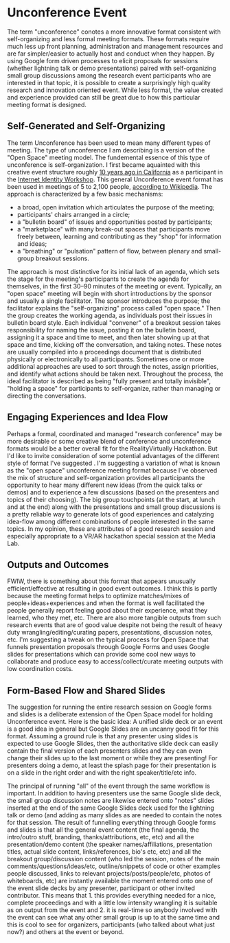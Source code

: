 # Unconference Event

The term "unconference"  conotes a more innovative format consistent with self-organizing and less formal meeting formats. These formats require much less up front planning, administration and management resources and are far simpler/easier to actually host and conduct when they happen. By using Google form driven processes to elicit proposals for sessions (whether lightning talk or demo presentations) paired with self-organizing small group discussions among the research event participants who are interested in that topic, it is possible to create a surprisingly high quality research and innovation oriented event. While less formal, the value created and experience provided can still be great due to how this particular meeting format is designed. 

## Self-Generated and Self-Organizing

The term Unconference has been used to mean many different types of meeting. The type of unconference I am describing is a version of the "Open Space" meeting model.  The fundemental essence of this type of unconference is self-organization. I first became aquainted with this creative event structure roughly [10 years ago in California](http://www.windley.com/archives/2007/05/internet_identity_workshop_2007_day_three.shtml) as a participant in the [Internet Identity Workshop](http://www.internetidentityworkshop.com). This general Unconference event format has been used in meetings of 5 to 2,100 people,  [according to Wikipedia](https://en.wikipedia.org/wiki/Open_Space_Technology#Self-organization).  The approach is characterized by a few basic mechanisms:

* a broad, open invitation which articulates the purpose of the meeting;
* participants' chairs arranged in a circle;
* a "bulletin board" of issues and opportunities posted by participants;
* a "marketplace" with many break-out spaces that participants move freely between, learning and contributing as they "shop" for information and ideas;
* a "breathing" or "pulsation" pattern of flow, between plenary and small-group breakout sessions.

The approach is most distinctive for its initial lack of an agenda, which sets the stage for the meeting's participants to create the agenda for themselves, in the first 30–90 minutes of the meeting or event. Typically, an "open space" meeting will begin with short introductions by the sponsor and usually a single facilitator. The sponsor introduces the purpose; the facilitator explains the "self-organizing" process called "open space." Then the group creates the working agenda, as individuals post their issues in bulletin board style. Each individual "convener" of a breakout session takes responsibility for naming the issue, posting it on the bulletin board, assigning it a space and time to meet, and then later showing up at that space and time, kicking off the conversation, and taking notes. These notes are usually compiled into a proceedings document that is distributed physically or electronically to all participants. Sometimes one or more additional approaches are used to sort through the notes, assign priorities, and identify what actions should be taken next. Throughout the process, the ideal facilitator is described as being "fully present and totally invisible", "holding a space" for participants to self-organize, rather than managing or directing the conversations.

## Engaging Experiences and Idea Flow

Perhaps a formal, coordinated and managed "research conference" may be more desirable or some creative blend of conference and unconference formats would be a better overall fit for the RealityVirtually Hackathon. But I'd like to invite consideration of some potential advantages of the different style of format I've suggested . I'm suggesting a variation of what is known as the "open space" unconference meeting format because I've observed the mix of structure and self-organization provides all participants the opportunity to hear many different new ideas (from the quick talks or demos) and to experience a few discussions (based on the presenters and topics of their choosing). The big group touchpoints (at the start, at lunch and at the end) along with the presentations and small group discussions is a pretty reliable way to generate lots of good experiences and catalyzing idea-flow among different combinations of people interested in the same topics. In my opinion, these are attributes of a good research session and especially appropriate to a VR/AR hackathon special session at the Media Lab. 

## Outputs and Outcomes

FWIW, there is something about this format that appears unusually efficient/effective at resulting in good event outcomes. I think this is partly because the meeting format helps to optimize matches/mixes of people+ideas+experiences and when the format is well facilitated the people generally report feeling good about their experience, what they learned, who they met, etc. There are also more tangible outputs from such research events that are of good value despite not being the result of heavy duty wrangling/editing/curating papers, presentations, discussion notes, etc. I'm suggesting a tweak on the typical process for Open Space that funnels presentation proposals through Google Forms and uses Google slides for presentations which can provide some cool new ways to collaborate and produce easy to access/collect/curate meeting outputs with low coordination costs.

## Form-Based Flow and Shared Slides

The suggestion for running the entire research session on Google forms and slides is a deliberate extension of the Open Space model for holding Unconference event.  Here is the basic idea: A unified slide deck or an event is a good idea in general but Google Slides are an uncanny good fit for this format. Assuming a ground rule is that any presenter using slides is expected to use Google Slides, then the authoritative slide deck can easily contain the final version of each presenters slides and they can even change their slides up to the last moment or while they are presenting! For presenters doing a demo, at least the splash page for their presentation is on a slide in the right order and with the right speaker/title/etc info. 

The principal of running "all" of the event through the same workflow is important.  In addition to having presenters use the same Google slide deck, the small group discussion notes are likewise entered onto "notes" slides inserted at the end of the same Google Slides deck used for the lightning talk or demo (and adding as many slides as are needed to contain the notes for that session.  The result of funnelling everything through Google forms and slides is that all the general event content (the final agenda, the intro/outro stuff, branding, thanks/attributions, etc, etc) and all the presentation/demo content (the speaker names/affiliations, presentation titles, actual slide content, links/references, bio's etc, etc) and all the breakout group/discussion content (who led the session, notes of the main comments/questions/ideas/etc, outline/snippets of code or other examples people discussed, links to relevant projects/posts/people/etc, photos of whiteboards, etc) are instantly available the moment entered onto one of the event slide decks by any presenter, participant or other invited contributor. This means that 1. this provides everything needed for a nice, complete proceedings and with a little low intensity wrangling it is suitable as on output from the event and 2. it is real-time so anybody involved with the event can see what any other small group is up to at the same time and this is cool to see for organizers, participants (who talked about what just now?) and others at the event or beyond.
